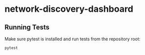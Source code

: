 # network-discovery-dashboard
 

## Running Tests

Make sure pytest is installed and run tests from the repository root:

```bash
pytest
```
